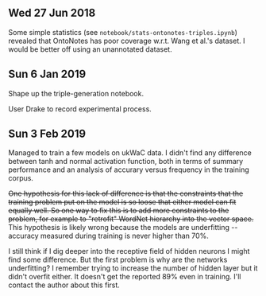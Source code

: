 ## Wed 27 Jun 2018

Some simple statistics (see `notebook/stats-ontonotes-triples.ipynb`) revealed 
that OntoNotes has poor coverage w.r.t. Wang et al.'s dataset. I would be
better off using an unannotated dataset. 

## Sun 6 Jan 2019

Shape up the triple-generation notebook.

User Drake to record experimental process.

## Sun 3 Feb 2019

Managed to train a few models on ukWaC data. I didn't find any difference
between tanh and normal activation function, both in terms of summary 
performance and an analysis of accurary versus frequency in the training
corpus.

<s>One hypothesis for this lack of difference is that the constraints that
the training problem put on the model is so loose that either model can
fit equally well. 
So one way to fix this is to add more constraints to the problem, for
example to "retrofit" WordNet hierarchy into the vector space.</s>
This hypothesis is likely wrong because the models are underfitting
-- accuracy measured during training is never higher than 70%.

I still think if I dig deeper into the receptive field of hidden neurons
I might find some difference. But the first problem is why are the 
networks underfitting? I remember trying to increase the number of
hidden layer but it didn't overfit either. 
It doesn't get the reported 89% even in training.
I'll contact the author about this first.